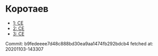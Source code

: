 # Коротаев
- [1: CE](1.md)
- [2: CE](2.md)
- [3: CE](3.md)

Commit: b9fedeeee7d48c888bd30ea9aa1474fb292bdcb4
 fetched at: 20201103-143307
